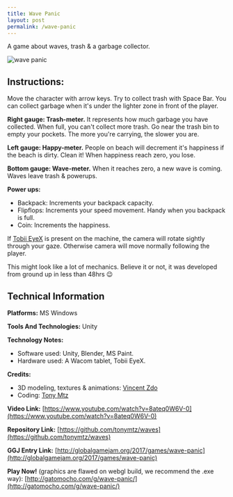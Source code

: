```yaml
---
title: Wave Panic
layout: post
permalink: /wave-panic
---
```


A game about waves, trash & a garbage collector.

![wave panic](http://i.imgur.com/ScgOYZe.png)

Instructions:
--

Move the character with arrow keys. Try to collect trash with Space Bar. You can collect garbage when it's under the lighter zone in front of the player.

**Right gauge: Trash-meter.** It represents how much garbage you have collected. When full, you can't collect more trash. Go near the trash bin to empty your pockets. The more you're carrying, the slower you are.

**Left gauge: Happy-meter.** People on beach will decrement it's happiness if the beach is dirty. Clean it! When happiness reach zero, you lose.

**Bottom gauge: Wave-meter.** When it reaches zero, a new wave is coming. Waves leave trash & powerups.

**Power ups:**
- Backpack: Increments your backpack capacity.
- Flipflops: Increments your speed movement. Handy when you backpack is full.
- Coin: Increments the happiness.

If [Tobii EyeX](http://tobiigaming.com/product/tobii-eyex/) is present on the machine, the camera will rotate sightly through your gaze. Otherwise camera will move normally following the player.

This might look like a lot of mechanics. Believe it or not, it was developed from ground up in less than 48hrs 😉

Technical Information
--

**Platforms:** MS Windows

**Tools And Technologies:** Unity

**Technology Notes:**
- Software used: Unity, Blender, MS Paint.
- Hardware used: A Wacom tablet, Tobii EyeX.

**Credits:**
- 3D modeling, textures & animations: [Vincent Zdo](https://www.facebook.com/profile.php?id=100008341606804)
- Coding: [Tony Mtz](https://twitter.com/_TonyMtz)

**Video Link:** [https://www.youtube.com/watch?v=8ateq0W6V-0](https://www.youtube.com/watch?v=8ateq0W6V-0)

**Repository Link:** [https://github.com/tonymtz/waves](https://github.com/tonymtz/waves)

**GGJ Entry Link:** [http://globalgamejam.org/2017/games/wave-panic](http://globalgamejam.org/2017/games/wave-panic)

**Play Now!** (graphics are flawed on webgl build, we recommend the .exe way): [http://gatomocho.com/g/wave-panic/](http://gatomocho.com/g/wave-panic/)
